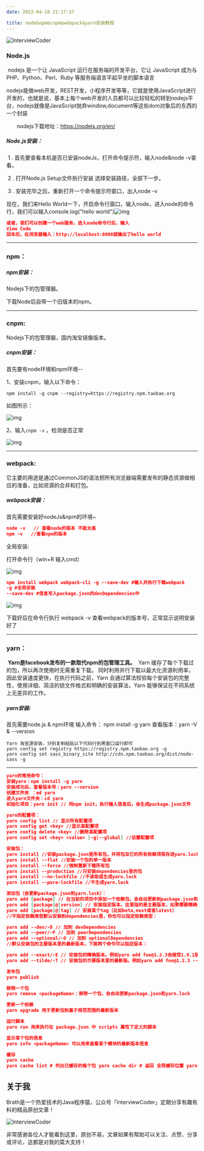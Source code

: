 ```yaml
---
date: 2022-04-10 21:17:57

title: node&npm&cnpm&webpack&yarn安装教程
---
```


![InterviewCoder](https://brath4.oss-cn-shenzhen.aliyuncs.com/picgo/%E6%89%AB%E7%A0%81_%E6%90%9C%E7%B4%A2%E8%81%94%E5%90%88%E4%BC%A0%E6%92%AD%E6%A0%B7%E5%BC%8F-%E6%A0%87%E5%87%86%E8%89%B2%E7%89%88.png)



### Node.js	

​		nodejs 是一个让 JavaScript 运行在服务端的开发平台，它让 JavaScript 成为与PHP、Python、Perl、Ruby 等服务端语言平起平坐的脚本语言

​		nodejs能做web开发，REST开发，小程序开发等等，它就是使用JavaScript进行开发的，也就是说，基本上每个web开发的人员都可以比较轻松的转到nodejs平台，nodejs就像是JavaScript抛弃window,document等这些dom对象后的东西的一个封装

　　nodejs下载地址：https://nodejs.org/en/

##### Node.js安装：

​		1 . 首先要查看本机是否已安装nodeJs，打开命令提示符，输入node&node -v查看。

​		2 . 打开Node.js Setup文件执行安装    选择安装路径，全部下一步。

​		3 . 安装完毕之后，重新打开一个命令提示符窗口，出入node -v



现在，我们来Hello World一下，开启命令行窗口，输入node，进入node的命令行，我们可以输入console.log("hello world")![img](https://img2018.cnblogs.com/blog/1033563/201906/1033563-20190604153223076-1028024327.png)

```json
或者，我们可以创建一个web服务，进入node命令行后，输入
View Code
回车后，在浏览器输入：http://localhost:8000就输出了hello world
```



---



### npm：

##### npm安装：

Nodejs下的包管理器。

下载Node后自带一个旧版本的npm。



---



### cnpm:

Nodejs下的包管理器，国内淘宝镜像版本。

##### cnpm安装：

首先要有node环境和npm环境--

1、安装cnpm，输入以下命令：

```
npm install -g cnpm --registry=https://registry.npm.taobao.org
```

如图所示：

![img](https://img-blog.csdnimg.cn/img_convert/a5fada1c44e9cba82055d5c6db8ea69a.png)

2、输入`cnpm -v` ，检测是否正常

![img](https://img-blog.csdnimg.cn/img_convert/374a7ba6c4e04cdb785a5dca12536ad1.png)



---



### webpack: 

它主要的用途是通过CommonJS的语法把所有浏览器端需要发布的静态资源做相应的准备，比如资源的合并和打包。

##### webpack安装：

首先需要安装好nodeJs&npm的环境~

```json
node -v   // 查看node的版本 不能太高
npm -v   //查看npm的版本
```

全局安装:

打开命令行（win+R    输入cmd）

![img](https://img-blog.csdn.net/20180809221529512?watermark/2/text/aHR0cHM6Ly9ibG9nLmNzZG4ubmV0L3FxXzM3MTMwOTgz/font/5a6L5L2T/fontsize/400/fill/I0JBQkFCMA==/dissolve/70)

```json
npm install webpack webpack-cli -g --save-dev #输入并执行下载webpack 
-g #全局安装 
--save-dev #信息写入package.json的devDependencies中
```


![img](https://img-blog.csdn.net/20180809222148241?watermark/2/text/aHR0cHM6Ly9ibG9nLmNzZG4ubmV0L3FxXzM3MTMwOTgz/font/5a6L5L2T/fontsize/400/fill/I0JBQkFCMA==/dissolve/70)

下载好后在命令行执行 webpack -v 查看webpack的版本号，正常显示说明安装好了



---



### yarn：

​	**Yarn是facebook发布的一款取代npm的包管理工具。**
​	Yarn 缓存了每个下载过的包，所以再次使用时无需重复下载。 同时利用并行下载以最大化资源利用率，因此安装速度更快，在执行代码之前，Yarn 会通过算法校验每个安装包的完整性，使用详细、简洁的锁文件格式和明确的安装算法，Yarn 能够保证在不同系统上无差异的工作。

##### yarn安装:

首先需要node.js & npm环境
	输入命令： npm install -g yarn
查看版本：yarn -V & --version

```
Yarn 淘宝源安装，分别复制粘贴以下代码行到黑窗口运行即可
yarn config set registry https://registry.npm.taobao.org -g
yarn config set sass_binary_site http://cdn.npm.taobao.org/dist/node-sass -g
```

---

```json
yarn的常用命令：
安装yarn：npm install -g yarn
安装成功后，查看版本号：yarn --version
创建文件夹 ：md yarn
进入yarn文件夹：cd yarn
初始化项目：yarn init // 同npm init，执行输入信息后，会生成package.json文件

yarn的配置项：
yarn config list // 显示所有配置项
yarn config get <key> //显示某配置项
yarn config delete <key> //删除某配置项
yarn config set <key> <value> [-g|--global] //设置配置项

安装包：
yarn install //安装package.json里所有包，并将包及它的所有依赖项保存进yarn.lock
yarn install --flat //安装一个包的单一版本
yarn install --force //强制重新下载所有包
yarn install --production //只安装dependencies里的包
yarn install --no-lockfile //不读取或生成yarn.lock
yarn install --pure-lockfile //不生成yarn.lock

添加包（会更新package.json和yarn.lock）：
yarn add [package] // 在当前的项目中添加一个依赖包，会自动更新到package.json和yarn.lock文件中
yarn add [package]@[version] // 安装指定版本，这里指的是主要版本，如果需要精确到小版本，使用-E参数
yarn add [package]@[tag] // 安装某个tag（比如beta,next或者latest）
//不指定依赖类型默认安装到dependencies里，你也可以指定依赖类型：

yarn add --dev/-D // 加到 devDependencies
yarn add --peer/-P // 加到 peerDependencies
yarn add --optional/-O // 加到 optionalDependencies
//默认安装包的主要版本里的最新版本，下面两个命令可以指定版本：

yarn add --exact/-E // 安装包的精确版本。例如yarn add foo@1.2.3会接受1.9.1版，但是yarn add foo@1.2.3 --exact只会接受1.2.3版
yarn add --tilde/-T // 安装包的次要版本里的最新版。例如yarn add foo@1.2.3 --tilde会接受1.2.9，但不接受1.3.0

发布包
yarn publish

移除一个包
yarn remove <packageName>：移除一个包，会自动更新package.json和yarn.lock

更新一个依赖
yarn upgrade 用于更新包到基于规范范围的最新版本

运行脚本
yarn run 用来执行在 package.json 中 scripts 属性下定义的脚本

显示某个包的信息
yarn info <packageName> 可以用来查看某个模块的最新版本信息

缓存
yarn cache
yarn cache list # 列出已缓存的每个包 yarn cache dir # 返回 全局缓存位置 yarn cache clean # 清除缓存

```

## 关于我

Brath是一个热爱技术的Java程序猿，公众号「InterviewCoder」定期分享有趣有料的精品原创文章！

![InterviewCoder](https://brath4.oss-cn-shenzhen.aliyuncs.com/picgo/%E4%BA%8C%E7%BB%B4%E7%A0%81plus.png)

非常感谢各位人才能看到这里，原创不易，文章如果有帮助可以关注、点赞、分享或评论，这都是对我的莫大支持！
